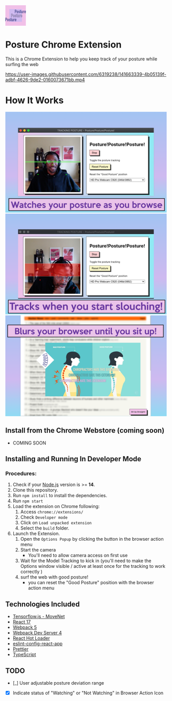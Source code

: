 <img src="src/assets/img/icon-128.png" width="64"/>

# Posture Chrome Extension 

This is a Chrome Extension to help you keep track of your posture while surfing the web



https://user-images.githubusercontent.com/6319238/141663339-4b05139f-adbf-4626-9de2-0160073671bb.mp4

# How It Works
<img src="src/assets/img/chrome-extension-screenshot-1280x800-step-1.png" width="600"/>
<img src="src/assets/img/chrome-extension-screenshot-1280x800-step-2.png" width="600"/>
<img src="src/assets/img/chrome-extension-screenshot-1280x800-step-3.png" width="600"/>

## Install from the Chrome Webstore (coming soon) 
- COMING SOON

## Installing and Running In Developer Mode

### Procedures:

1. Check if your [Node.js](https://nodejs.org/) version is >= **14**.
2. Clone this repository.
3. Run `npm install` to install the dependencies.
4. Run `npm start`
5. Load the extension on Chrome following:
   1. Access `chrome://extensions/`
   2. Check `Developer mode`
   3. Click on `Load unpacked extension`
   4. Select the `build` folder.
8. Launch the Extension.
   1. Open the `Options Popup` by clicking the button in the browser action menu
   2. Start the camera
      - You'll need to allow camera access on first use
   3. Wait for the Model Tracking to kick in (you'll need to make the Options window visible / active at least once for the tracking to work correctly )
   4. surf the web with good posture!
      - you can reset the "Good Posture" position with the browser action menu


## Technologies Included
- [Tensorflow.js - MoveNet](https://www.tensorflow.org/hub/tutorials/movenet)
- [React 17](https://reactjs.org)
- [Webpack 5](https://webpack.js.org/)
- [Webpack Dev Server 4](https://webpack.js.org/configuration/dev-server/)
- [React Hot Loader](https://github.com/gaearon/react-hot-loader)
- [eslint-config-react-app](https://www.npmjs.com/package/eslint-config-react-app)
- [Prettier](https://prettier.io/)
- [TypeScript](https://www.typescriptlang.org/)

## TODO 
- [_] User adjustable posture deviation range
- [X] Indicate status of "Watching" or "Not Watching" in Browser Action Icon
